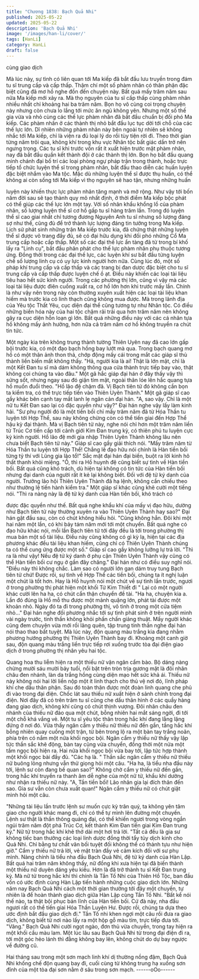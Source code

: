 ```yaml
---
title: "Chương 1838: Bạch Quả Nhi"
published: 2025-05-22
updated: 2025-05-22
description: 'Bạch Quả Nhi'
image: '/images/han-li/cover/'
tags: [HanLi]
category: HanLi
draft: false
---
```


cùng giao dịch

Mà lúc này, sự tình có liên quan tới Ma kiếp đã bắt đầu lưu truyền
trong đám tu sĩ trung cấp và cấp thấp. Thậm chí một số phàm
nhân có thân phận đặc biệt cũng đã mơ hồ nghe đồn đến chuyện
này.
Bất quá mấy trăm năm sau nữa Ma kiếp mới xảy ra. Mà thọ
nguyên của tu sĩ cấp thấp cùng phàm nhân nhiều nhất chỉ khoảng
hai ba trăm năm. Bọn họ vô cùng coi trọng chuyện này nhưng còn
chưa lo lắng tới mức ăn ngủ không yên.
Nhưng một số thế gia vừa và nhỏ cùng các thế lực phàm nhân đã
bắt đầu chuẩn bị đối phó Ma kiếp.
Các phàm nhân ở các thành thị nhỏ bắt đầu lục tục dời tới chỗ
của các thế lực lớn.
Dĩ nhiên những phàm nhân này bên ngoài tự nhiên sẽ không
nhắc tới Ma kiếp, chỉ là viện ra đủ loại lý do rồi tùy tiện rời đi.
Theo thời gian từng năm trôi qua, không khí trong khu vực Nhân
tộc bất giác dần trở nên ngưng trọng. Các tu sĩ khi trước vốn rất ít
xuất hiện trước mặt phàm nhân, nay đã bắt đầu quần kết thành
đội ở các thành thị lớn.
Bọn họ bắt đầu quang minh chánh đại bố trí các loại phòng ngự
pháp trận trong thành, hoặc trực tiếp tổ chức luyện thể sĩ trong
phàm nhân, bắt đầu thao diễn các huấn luyện đặc biệt nhắm vào
Ma tộc.
Mặc dù những luyện thể sĩ được thụ huấn, có thể không ai còn
sống tới Ma kiếp vì thọ nguyên sẽ hao tận, nhưng những huấn

luyện này khiến thực lực phàm nhân tăng mạnh và mở rộng. Như
vậy tới bốn năm đời sau sẽ tạo thành quy mô nhất định, ở thời
điểm Ma kiếp bộc phát có thể giúp các thế lực lớn một tay.
Với số nhân khẩu khổng lồ của phàm nhân, số lượng luyện thể sĩ
cơ hồ gấp tu sĩ hàng trăm lần. Trong đó luyện thể sĩ cao giai nhất
chỉ tương đương Nguyên Anh tu sĩ nhưng số lượng đáng sợ như
thế, cũng đủ để trở thành lực lượng đáng tin tưởng trong Ma kiếp.
Lịch sử phát sinh những trận Ma kiếp trước kia, đã chứng thật
những luyện thể sĩ được võ trang đầy đủ, sẽ có đại hữu dụng khi
đối phó những Cổ Ma trung cấp hoặc cấp thấp.
Một số các đại thế lực ẩn tàng đã từ trong bí khố lấy ra "Linh cụ",
bắt đầu phân phát cho thế lực phàm nhân phụ thuộc tương ứng.
Đồng thời trong các đại thế lực, các luyện khí sư bắt đầu từng
luyện chế số lượng linh cụ có uy lực kinh người hơn nữa.
Cùng lúc đó, một số pháp khí trung cấp và cấp thấp và các trang
bị đan dược đặc biệt cho tu sĩ trung cấp và cấp thấp được luyện
chế ồ ạt. Điều này khiến các loại tài liệu tiêu hao hết sức kinh
người.
Trong các phường thị lớn, cũng vì vậy mà các loại tài liệu được
điên cuồng xuất ra, cơ hồ lớn hơn khi trước mấy lần.
Chính là như vậy nên trong này còn thường xuyên xuất hiện các
loại tài liệu khan hiếm mà trước kia có linh thạch cũng không mua
được.
Mà trong lãnh địa của Yêu tộc Thất Yêu, cục diện đại thể cũng
tương tự như Nhân tộc.
Có điều những biến hóa này của hai tộc chậm rãi trải qua hơn
trăm năm nên không gây ra cục diện hỗn loạn gì lớn.
Bất quá những điều này với các cá nhân tựa hồ không mấy ảnh
hưởng, hơn nữa cả trăm năm cơ hồ không truyền ra chút tin tức.

Một ngày kia trên không trung thành tường Thiên Uyên nay đã
cao lớn gấp bội trước kia, có một đạo bạch hồng bay lướt mà
qua.
Trong bạch quang mơ hồ có một thân ảnh thon thả, chớp động
mấy cái trong mắt các giáp sĩ thủ thành liền biến mất không thấy.
"Hả, người kia là ai! Thật là lớn mật, chỉ là một Kết Đan tu sĩ mà
dám không thông qua cửa thành trực tiếp bay vào, thật không coi
chúng ta vào đâu." Một gã hắc giáp đại hán ở đây thấy vậy thì
sửng sốt, nhưng ngay sau đó giận tím mặt, ngoài thân lóe lên hắc
quang tựa hồ muốn đuổi theo.
"Hồ lão đệ chậm đã. Vị Bạch tiên tử đó không cần bọn ta kiểm tra,
có thể trực tiếp tiến vào Thiên Uyên Thành." Một gã giáp sĩ cao
gầy khác bên cạnh tay mắt lanh lẹ ngăn cản đại hán.
"A, sao vậy. Chỉ là một nữ tu Kết Đan sao lại có đặc quyền như
vậy?" Đại hán nghe vậy lấy làm kinh hãi.
"Sư phụ người đó là một tiền bối chỉ mấy trăm năm đã từ Hóa
Thần tu luyện tới Hợp Thể, sau này không chừng còn có thể tiến
giai đến Hợp Thể hậu kỳ đại thành. Mà vị Bạch tiên tử này, nghe
nói chỉ hơn một trăm năm liền từ Trúc Cơ tiến cấp tới cảnh giới
Kim Đan trung kỳ, có thiên phú tu luyện cực kỳ kinh người. Hồ lão
đệ mới gia nhập Thiên Uyên Thành không lâu nên chưa biết Bạch
tiên tử này." Giáp sĩ cao gầy giải thích nói.
"Mấy trăm năm từ Hóa Thần tu luyện tới Hợp Thể! Chẳng lẽ đạo
hữu nói chính là Hàn tiền bối từng tỷ thí với Lũng gia lão tổ!" Sắc
mặt đại hán đại biến, buột ra lời kinh hô thất thanh khỏi miệng.
"Ồ, thì ra Hồ huynh đệ cũng biết sự tình về Hàn tiền bối. Bất quá
cũng khó trách, dù hiện tại không có tin tức của Hàn tiền bối
nhưng đại danh của người rất ít kẻ lại không biết. Đối với đệ tử ký
danh của người. Trưởng lão hội Thiên Uyên Thành đã hạ lệnh,
không cần chiếu theo như thường lệ tiến hành kiểm tra." Một giáp
sĩ khác cũng khẽ cười một tiếng nói.
"Thì ra nàng này là đệ tử ký danh của Hàn tiền bối, khó trách có

được đặc quyền như thế. Bất quá nghe khẩu khí của mấy vị đạo
hữu, dường như Bạch tiên tử này thường xuyên ra vào Thiên
Uyên Thành hay sao?" Đại hán gật đầu sau, còn có chút không
hiểu hỏi.
"Cũng không hẳn. Đôi khi một hai năm một lần, có khi bảy tám
năm mới tới một chuyến. Bất quá nghe có đạo hữu khác nói, mỗi
lần Bạch tiên tử tới đây đều là tới trong phường thị mua bán một
số tài liệu. Điều này cũng không có gì kỳ lạ, hiện tại các địa
phương khác đều tài liệu khan hiếm, cũng chỉ có Thiên Uyên
Thành chúng ta có thể cung ứng được một số." Giáp sĩ cao gầy
không lưỡng lự trả lời.
"Thì ra là như vậy! Nếu đệ tử ký danh ở phụ cận Thiên Uyên
Thành vậy cũng có thể Hàn tiền bối cư ngụ ở gần đây chăng." Đại
hán như có điều suy nghĩ nói.
"Điều này thì không chắc. Làm sao có người lớn gan dám truy
tung Bạch tiên tử chứ! Được rồi, sự tình về Hợp Thể các tiền bối,
chúng ta ít nghị luận một chút là tốt hơn. Hay là Hồ huynh nói một
chút về sự tình lần trước, ngươi ở trong phường thị phát hiện một
khối Tử Kim Thiết đi " Lại có một người khác cười lên ha ha, có
chút cẩn thận chuyển đề tài.
"Ha ha, chuyện kia a. Lần đó đúng là Hồ mỗ thu được một mảnh
quặng lớn, phát tài được một khoản nhỏ. Ngày đó ta đi trong
phường thị, vô tình ở trong một cửa tiệm nhỏ…" Đại hán nghe đối
phương nhắc tới sự tình phát sinh ở trên người mình vài ngày
trước, tinh thần không khỏi phấn chấn giảng thuật.
Mấy người khác cũng đem chuyện vừa mới rồi lãng quên, tập
trung tinh thần nghe đại hán nói thao thao bất tuyệt.
Mà lúc này, độn quang màu trắng kia đang nhằm phương hướng
phường thị Thiên Uyên Thành bay đi.
Khoảng một canh giờ sau, độn quang màu trắng liền trực tiếp rơi
xuống trước tòa đại điện giao dịch ở trong phường thị nhân yêu
hai tộc.

Quang hoa thu liễm hiện ra một thiếu nữ vận ngân cẩm bào. Bộ
dáng nàng chừng mười sáu mười bảy tuổi, nổi bật trên tròn trịa
gương mặt là đôi nhãn châu đen nhánh, làn da trắng hồng cùng
diện mạo hết sức khả ái.
Thiếu nữ này không nói hai lời liền nộp một ít linh thạch cho thủ
vệ nơi đó, lĩnh pháp khí che dấu thân phận. Sau đó toàn thân
được một đoàn linh quang che phủ đi vào trong đại điện.
Chốc lát sau thiếu nữ xuất hiện ở sảnh chính trong đại điện. Nơi
đây đã có trên trăm tu sĩ cũng che dấu thân hình ở các quầy hàng
đang giao dịch, không khí cũng có chút thịnh vượng.
Đôi nhãn châu đen nhánh của thiếu nữ đảo qua một chút, bỗng
nhiên hai mắt sáng ngời, đi tới một chỗ khá vắng vẻ.
Một tu sĩ yêu tộc thân trong hắc khí đang lẳng lặng đứng ở nơi
đó.
Vừa thấy ngân cẩm y thiếu nữ thiếu nữ đến gần, tầng hắc khí
bỗng nhiên quay cuồng một trận, từ bên trong lộ ra một bàn tay
trắng noãn, phía trên có nắm một nửa khối ngọc bội.
Ngân cẩm y thiếu nữ thấy vậy lập tức thần sắc khẽ động, bàn tay
cũng vừa chuyển, đồng thời một nửa một tấm ngọc bội hiện ra.
Hai nửa khối ngọc bội vừa bay tới, lập tức hợp thành một khối
ngọc bài đầy đủ.
"Các hạ là. " Thần sắc ngân cẩm y thiếu nữ thiếu nữ buông lỏng
nhưng vẫn thử giọng hỏi một câu.
"Ha ha, là tiểu nha đầu này tới, lệnh sư còn đang bế quan sao?"
Không chờ cẩm y thiếu nữ đến gần, trong hắc khí truyền ra thanh
âm dễ nghe của một nữ tử, khẩu khí dường như nhận ra thiếu nữ
này.
"A, Tần tiền bối! Lão nhân gia lại đích thân đến sao. Gia sư vẫn
còn chưa xuất quan!" Ngân cẩm y thiếu nữ có chút giật mình hỏi
một câu.

"Những tài liệu lần trước lệnh sư muốn cực kỳ trân quý, ta không
yên tâm giao cho người khác mang đi, chỉ có thể tự mình lên
đường một chuyến. Lệnh sư thật là thần thông quảng đại, có thể
khiến ngươi trong vòng ngắn ngủi trăm năm đột phá Trúc Cơ, kết
thành Kim Đan tiến giai Kim Đan trung kỳ." Nữ tử trong hắc khí
khẽ thở dài một hơi trả lời.
"Tất cả đều là gia sư không tiếc ban thưởng các loại linh dược
đồng thời tẩy tủy dịch kinh cho Quả Nhi. Chỉ bằng tư chất vãn bối
tuyệt đối không thể có thành tựu như hiện giờ." Cẩm y thiếu nữ trả
lời, vẻ mặt tràn đầy vẻ cảm kích đối với sư phụ mình.
Nàng chính là tiểu nha đầu Bạch Quả Nhi, đệ tử ký danh của Hàn
Lập.
Bất quá hai trăm năm không thấy, nữ đồng khi xưa hiện tại đã
biến thành một thiếu nữ duyên dáng yêu kiều. Hơn là đã trở thành
tu sĩ Kết Đan trung kỳ.
Mà nữ tử trong hắc khí thì chính là Tần Tố Nhi của Thiên Hồ Tộc,
ban đầu vốn có ước định cùng Hàn Lập tiến hành những cuộc
giao dịch lớn.
Những năm nay Bạch Quả Nhi cách một thời gian thường tới đây
một chuyến, tự nhiên là để hoàn thành giao dịch giữa Hàn Lập
cùng Tần Tố Nhi.
"Bất kể nói thế nào, ta thật bội phục bản lĩnh của Hàn tiền bối. Cứ
đà này, nha đầu ngươi rất có thể tiến giai Hóa Thần Luyện Hư.
Được rồi, chúng ta dựa theo ước định bắt đầu giao dịch đi." Tần
Tố nhi khen ngợi một câu rồi đưa ra giao dịch, không biết từ nơi
nào lấy ra một hộp gỗ màu tím, trực tiếp đưa tới.
"Vâng." Bạch Quả Nhi cười ngọt ngào, đơn thủ vừa chuyển, trong
tay hiện ra một khối cầu màu lam.
Một lúc lâu sau Bạch Quả Nhi từ trong đại điện đi ra, tới một góc
hẻo lánh thì đằng không bay lên, không chút do dự bay ngược về
đường cũ.

Hai tháng sau trong một sơn mạch linh khí dị thường nồng đậm,
Bạch Quả Nhi khống chế độn quang bay đi, cuối cùng từ không
trung hạ xuống sơn đỉnh của một tòa đại sơn nằm ở sâu trong
sơn mạch.
------oOo------

